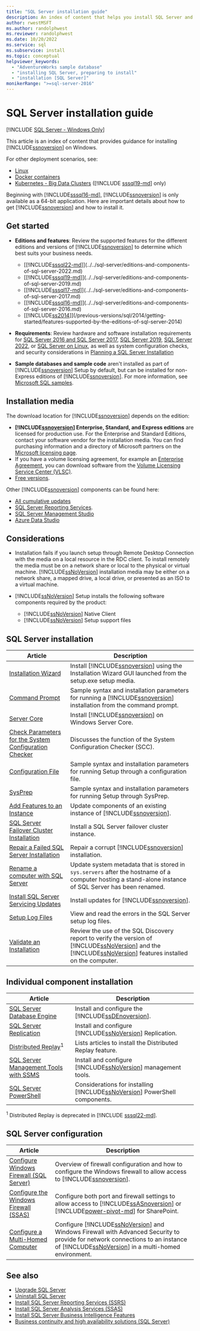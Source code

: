 ```yaml
---
title: "SQL Server installation guide"
description: An index of content that helps you install SQL Server and associated components using options such as the installation wizard, command prompt, or sysprep.
author: rwestMSFT
ms.author: randolphwest
ms.reviewer: randolphwest
ms.date: 10/20/2022
ms.service: sql
ms.subservice: install
ms.topic: conceptual
helpviewer_keywords:
  - "AdventureWorks sample database"
  - "installing SQL Server, preparing to install"
  - "installation [SQL Server]"
monikerRange: ">=sql-server-2016"
---
```

# SQL Server installation guide

[!INCLUDE [SQL Server - Windows Only](../../includes/applies-to-version/sql-windows-only.md)]

This article is an index of content that provides guidance for installing [!INCLUDE[ssnoversion](../../includes/ssnoversion-md.md)] on Windows.

For other deployment scenarios, see:

- [Linux](../../linux/sql-server-linux-setup.md)
- [Docker containers](../../linux/sql-server-linux-docker-container-deployment.md)
- [Kubernetes - Big Data Clusters](../../big-data-cluster/deploy-get-started.md) ([!INCLUDE [sssql19-md](../../includes/sssql19-md.md)] only)

Beginning with [!INCLUDE[sssql16-md](../../includes/sssql16-md.md)], [!INCLUDE[ssnoversion](../../includes/ssnoversion-md.md)] is only available as a 64-bit application. Here are important details about how to get [!INCLUDE[ssnoversion](../../includes/ssnoversion-md.md)] and how to install it.

## Get started

- **Editions and features**: Review the supported features for the different editions and versions of [!INCLUDE[ssnoversion](../../includes/ssnoversion-md.md)] to determine which best suits your business needs.

  - [[!INCLUDE[sssql22-md](../../includes/sssql22-md.md)]](../../sql-server/editions-and-components-of-sql-server-2022.md)
  - [[!INCLUDE[sssql19-md](../../includes/sssql19-md.md)]](../../sql-server/editions-and-components-of-sql-server-2019.md)
  - [[!INCLUDE[sssql17-md](../../includes/sssql17-md.md)]](../../sql-server/editions-and-components-of-sql-server-2017.md)
  - [[!INCLUDE[sssql16-md](../../includes/sssql16-md.md)]](../../sql-server/editions-and-components-of-sql-server-2016.md)
  - [[!INCLUDE[ss2014](../../includes/sssql14-md.md)]](/previous-versions/sql/2014/getting-started/features-supported-by-the-editions-of-sql-server-2014)

- **Requirements**: Review hardware and software installation requirements for [SQL Server 2016 and SQL Server 2017](../../sql-server/install/hardware-and-software-requirements-for-installing-sql-server.md), [SQL Server 2019](../../sql-server/install/hardware-and-software-requirements-for-installing-sql-server.md), [SQL Server 2022](../../sql-server/install/hardware-and-software-requirements-for-installing-sql-server.md), or [SQL Server on Linux](../../linux/sql-server-linux-setup.md), as well as system configuration checks, and security considerations in [Planning a SQL Server Installation](../../sql-server/install/planning-a-sql-server-installation.md)

- **Sample databases and sample code** aren't installed as part of [!INCLUDE[ssnoversion](../../includes/ssnoversion-md.md)] Setup by default, but can be installed for non-Express editions of [!INCLUDE[ssnoversion](../../includes/ssnoversion-md.md)]. For more information, see [Microsoft SQL samples](../../samples/sql-samples-where-are.md).

## Installation media

The download location for [!INCLUDE[ssnoversion](../../includes/ssnoversion-md.md)] depends on the edition:

- **[!INCLUDE[ssnoversion](../../includes/ssnoversion-md.md)] Enterprise, Standard, and Express editions** are licensed for production use. For the Enterprise and Standard Editions, contact your software vendor for the installation media. You can find purchasing information and a directory of Microsoft partners on the [Microsoft licensing page](https://www.microsoft.com/licensing/product-licensing/sql-server).
- If you have a volume licensing agreement, for example an [Enterprise Agreement](https://www.microsoft.com/licensing/licensing-programs/enterprise), you can download software from the [Volume Licensing Service Center (VLSC)](https://www.microsoft.com/licensing/servicecenter/default.aspx).
- [Free versions](https://www.microsoft.com/sql-server/sql-server-downloads).

Other [!INCLUDE[ssnoversion](../../includes/ssnoversion-md.md)] components can be found here:

- [All cumulative updates](https://sqlserverbuilds.blogspot.com/)
- [SQL Server Reporting Services](https://www.microsoft.com/download/details.aspx?id=100122).
- [SQL Server Management Studio](https://aka.ms/ssmsfullsetup)
- [Azure Data Studio](https://go.microsoft.com/fwlink/?linkid=2109256)

## Considerations

- Installation fails if you launch setup through Remote Desktop Connection with the media on a local resource in the RDC client. To install remotely the media must be on a network share or local to the physical or virtual machine. [!INCLUDE[ssNoVersion](../../includes/ssnoversion-md.md)] installation media may be either on a network share, a mapped drive, a local drive, or presented as an ISO to a virtual machine.

- [!INCLUDE[ssNoVersion](../../includes/ssnoversion-md.md)] Setup installs the following software components required by the product:

  - [!INCLUDE[ssNoVersion](../../includes/ssnoversion-md.md)] Native Client
  - [!INCLUDE[ssNoVersion](../../includes/ssnoversion-md.md)] Setup support files

## SQL Server installation

|Article|Description|
|-----------|-----------------|
|[Installation Wizard](install-sql-server-from-the-installation-wizard-setup.md)|Install [!INCLUDE[ssnoversion](../../includes/ssnoversion-md.md)] using the Installation Wizard GUI launched from the setup.exe setup media. |
|[Command Prompt](install-sql-server-from-the-command-prompt.md)|Sample syntax and installation parameters for running a [!INCLUDE[ssnoversion](../../includes/ssnoversion-md.md)] installation from the command prompt. |
|[Server Core](install-sql-server-on-server-core.md)|Install [!INCLUDE[ssnoversion](../../includes/ssnoversion-md.md)] on Windows Server Core.|
|[Check Parameters for the System Configuration Checker](check-parameters-for-the-system-configuration-checker.md)|Discusses the function of the System Configuration Checker (SCC).|
|[Configuration File](install-sql-server-using-a-configuration-file.md)|Sample syntax and installation parameters for running Setup through a configuration file.|
|[SysPrep](install-sql-server-using-sysprep.md)|Sample syntax and installation parameters for running Setup through SysPrep.|
|[Add Features to an Instance](add-features-to-an-instance-of-sql-server-setup.md)|Update components of an existing instance of [!INCLUDE[ssnoversion](../../includes/ssnoversion-md.md)].|
|[SQL Server Failover Cluster Installation](../../sql-server/failover-clusters/install/sql-server-failover-cluster-installation.md)| Install a SQL Server failover cluster instance.  |
|[Repair a Failed SQL Server Installation](repair-a-failed-sql-server-installation.md)|Repair a corrupt [!INCLUDE[ssnoversion](../../includes/ssnoversion-md.md)] installation.|
|[Rename a computer with SQL Server](rename-a-computer-that-hosts-a-stand-alone-instance-of-sql-server.md)|Update system metadata that is stored in `sys.servers` after the hostname of a computer hosting a stand-alone instance of SQL Server has been renamed. |
|[Install SQL Server Servicing Updates](install-sql-server-servicing-updates.md)|Install updates for [!INCLUDE[ssnoversion](../../includes/ssnoversion-md.md)].|
|[Setup Log Files](view-and-read-sql-server-setup-log-files.md)| View and read the errors in the SQL Server setup log files. |
|[Validate an Installation](validate-a-sql-server-installation.md)|Review the use of the SQL Discovery report to verify the version of [!INCLUDE[ssNoVersion](../../includes/ssnoversion-md.md)] and the [!INCLUDE[ssNoVersion](../../includes/ssnoversion-md.md)] features installed on the computer.|

## Individual component installation

|Article|Description|
|-----------|-----------------|
|[SQL Server Database Engine](install-sql-server-database-engine.md)|Install and configure the [!INCLUDE[ssDEnoversion](../../includes/ssdenoversion-md.md)].|
|[SQL Server Replication](install-sql-server-replication.md)|Install and configure [!INCLUDE[ssNoVersion](../../includes/ssnoversion-md.md)] Replication.|
|[Distributed Replay](../../tools/distributed-replay/install-distributed-replay.md)<sup>1</sup>|Lists articles to install the Distributed Replay feature.|
|[SQL Server Management Tools with SSMS](../../ssms/download-sql-server-management-studio-ssms.md)|Install and configure [!INCLUDE[ssNoVersion](../../includes/ssnoversion-md.md)] management tools.|
|[SQL Server PowerShell](install-sql-server-powershell.md)|Considerations for installing [!INCLUDE[ssNoVersion](../../includes/ssnoversion-md.md)] PowerShell components.|

<sup>1</sup> Distributed Replay is deprecated in [!INCLUDE [sssql22-md](../../includes/sssql22-md.md)].

## SQL Server configuration

|Article|Description|
|-----------|-----------------|
|[Configure Windows Firewall (SQL Server)](../../sql-server/install/configure-the-windows-firewall-to-allow-sql-server-access.md)|Overview of firewall configuration and how to configure the Windows firewall to allow access to [!INCLUDE[ssnoversion](../../includes/ssnoversion-md.md)].|
|[Configure the Windows Firewall (SSAS)](/analysis-services/instances/configure-the-windows-firewall-to-allow-analysis-services-access)|Configure both port and firewall settings to allow access to [!INCLUDE[ssASnoversion](../../includes/ssasnoversion-md.md)] or [!INCLUDE[power-pivot-md](../../includes/power-pivot-md.md)] for SharePoint.|
|[Configure a Multi-Homed Computer](../../sql-server/install/configure-a-multi-homed-computer-for-sql-server-access.md)|Configure [!INCLUDE[ssNoVersion](../../includes/ssnoversion-md.md)] and Windows Firewall with Advanced Security to provide for network connections to an instance of [!INCLUDE[ssNoVersion](../../includes/ssnoversion-md.md)] in a multi-homed environment.|

## See also

- [Upgrade SQL Server](upgrade-sql-server.md)
- [Uninstall SQL Server](../../sql-server/install/uninstall-sql-server.md)
- [Install SQL Server Reporting Services (SSRS)](../../reporting-services/install-windows/install-reporting-services.md)
- [Install SQL Server Analysis  Services (SSAS)](/analysis-services/instances/install-windows/install-analysis-services)
- [Install SQL Server Business Intelligence Features](../../sql-server/install/install-sql-server-business-intelligence-features.md)
- [Business continuity and high availability solutions (SQL Server)](../sql-server-business-continuity-dr.md)
